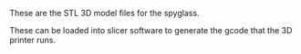 These are the STL 3D model files for the spyglass.

These can be loaded into slicer software to generate the gcode that the 3D printer runs.
